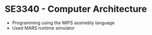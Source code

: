 # SE3340 - Computer Architecture
- Programming using the MIPS assmebly language
- Used MARS runtime simulator